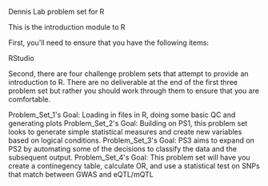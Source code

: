 Dennis Lab problem set for R

This is the introduction module to R

First, you'll need to ensure that you have the following items:

RStudio

Second, there are four challenge problem sets that attempt to provide an introduction to R. There are no deliverable at the end of the first three problem set but rather you should work through them to ensure that you are comfortable.

Problem_Set_1's Goal: Loading in files in R, doing some basic QC and generating plots
Problem_Set_2's Goal: Building on PS1, this problem set looks to generate simple statistical measures and create new variables based on logical conditions.
Problem_Set_3's Goal: PS3 aims to expand on PS2 by automating some of the decisions to classify the data and the subsequent output.
Problem_Set_4's Goal: This problem set will have you create a continegency table, calculate OR, and use a statistical test on SNPs that match between GWAS and eQTL/mQTL